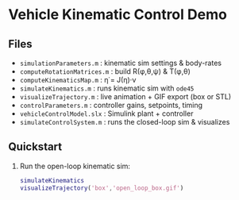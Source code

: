 # Vehicle Kinematic Control Demo

## Files

- `simulationParameters.m`     : kinematic sim settings & body-rates  
- `computeRotationMatrices.m`  : build R(φ,θ,ψ) & T(φ,θ)  
- `computeKinematicsMap.m`     : η̇ = J(η)·ν  
- `simulateKinematics.m`       : runs kinematic sim with `ode45`  
- `visualizeTrajectory.m`      : live animation + GIF export (box or STL)  
- `controlParameters.m`        : controller gains, setpoints, timing  
- `vehicleControlModel.slx`    : Simulink plant + controller  
- `simulateControlSystem.m`    : runs the closed-loop sim & visualizes  

## Quickstart

1. Run the open-loop kinematic sim:
   ```matlab
   simulateKinematics
   visualizeTrajectory('box','open_loop_box.gif')

